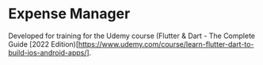 # Expense Manager

Developed for training for the Udemy course (Flutter & Dart - The Complete Guide [2022 Edition)[https://www.udemy.com/course/learn-flutter-dart-to-build-ios-android-apps/].
